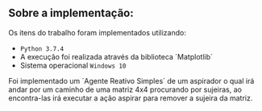 ## Sobre a implementação:
Os itens do trabalho foram implementados utilizando:
- `Python 3.7.4`
- A execução foi realizada através da biblioteca ´Matplotlib´
- Sistema operacional `Windows 10`

Foi implementado um ´Agente Reativo Simples´ de um aspirador o qual irá andar por um caminho de uma matriz 4x4 procurando por 
sujeiras, ao encontra-las irá executar a ação aspirar para remover a sujeira da matriz.
